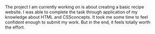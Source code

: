 The project I am currently working on is about creating a basic recipe website. I was able to complete the task through application of my knowledge about HTML and CSSconcepts. It took me some time to feel confident enough to submit my work. But in the end, it feels totally worth the effort.
